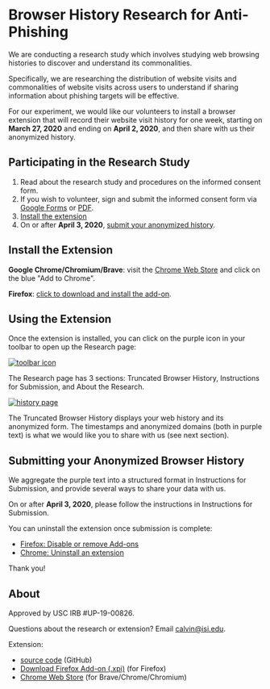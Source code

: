 # Browser History Research for Anti-Phishing

We are conducting a research study which involves studying web browsing
histories to discover and understand its commonalities.

Specifically, we are researching the distribution of website visits and
commonalities of website visits across users to understand if sharing
information about phishing targets will be effective.

For our experiment, we would like our volunteers to install a browser
extension that will record their website visit history for one week,
starting on **March 27, 2020** and ending on **April 2, 2020**, and then
share with us their anonymized history.

## Participating in the Research Study

1. Read about the research study and procedures on the informed consent form.
2. If you wish to volunteer, sign and submit the informed consent form
   via [Google Forms][consent-google] or [PDF][consent-pdf].
3. [Install the extension](#install-the-extension)
4. On or after **April 3, 2020**, [submit your anonymized history](#instructions-for-submission).

## Install the Extension

**Google Chrome/Chromium/Brave**: visit the [Chrome Web Store][chrome]
and click on the blue "Add to Chrome".

**Firefox**: [click to download and install the add-on][ff].

## Using the Extension

Once the extension is installed, you can click on the purple icon in your
toolbar to open up the Research page:

[![toolbar icon](img/browser-extension-icon.png?raw=true)](img/browser-extension-icon.png)

The Research page has 3 sections: Truncated Browser History,
Instructions for Submission, and About the Research.

[![history page](img/browser-extension-history-th.png?raw=true)](img/browser-extension-history.png)

The Truncated Browser History displays your web history and its
anonymized form. The timestamps and anonymized domains (both in purple
text) is what we would like you to share with us (see next section).

## Submitting your Anonymized Browser History

We aggregate the purple text into a structured format in Instructions
for Submission, and provide several ways to share your data with us.

On or after **April 3, 2020**, please follow the instructions in
Instructions for Submission.

You can uninstall the extension once submission is complete:
* [Firefox: Disable or remove Add-ons](https://support.mozilla.org/en-US/kb/disable-or-remove-add-ons)
* [Chrome: Uninstall an extension](https://support.google.com/chrome_webstore/answer/2664769#uninstall-extension)

Thank you!

## About

Approved by USC IRB #UP-19-00826.

Questions about the research or extension? Email <calvin@isi.edu>.

Extension:
* [source code](https://github.com/cardi/browser-history-research) (GitHub)
* [Download Firefox Add-on (.xpi)][ff] (for Firefox)
* [Chrome Web Store][chrome] (for Brave/Chrome/Chromium)

[consent-google]: https://docs.google.com/forms/d/e/1FAIpQLSd_xC9gvEkuYOkNBoOdrcbwqtnMSMNA5Z8BCqOrNupVmCqO8g/viewform
[consent-pdf]: informed_consent_form.pdf
[chrome]: https://chrome.google.com/webstore/detail/uscisi-browser-history-re/ggnkccpdmkoophjblaokdncbdlmjbdng
[ff]: https://github.com/cardi/browser-history-research/releases/download/v1.0.2/browser-history-research-1.0.2-fx.xpi
